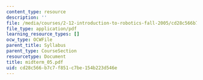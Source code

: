 ```yaml
---
content_type: resource
description: ''
file: /media/courses/2-12-introduction-to-robotics-fall-2005/cd28c566b7c7f851c7be154b223d546e_midterm_05.pdf
file_type: application/pdf
learning_resource_types: []
ocw_type: OCWFile
parent_title: Syllabus
parent_type: CourseSection
resourcetype: Document
title: midterm_05.pdf
uid: cd28c566-b7c7-f851-c7be-154b223d546e
---
```

